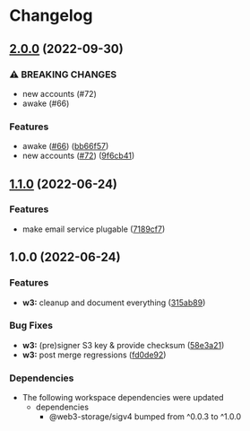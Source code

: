 # Changelog

## [2.0.0](https://github.com/web3-storage/w3-protocol/compare/w3-store-v1.1.0...w3-store-v2.0.0) (2022-09-30)


### ⚠ BREAKING CHANGES

* new accounts (#72)
* awake (#66)

### Features

* awake ([#66](https://github.com/web3-storage/w3-protocol/issues/66)) ([bb66f57](https://github.com/web3-storage/w3-protocol/commit/bb66f5772049e3363a753ea5b336c2fa1e42911e))
* new accounts ([#72](https://github.com/web3-storage/w3-protocol/issues/72)) ([9f6cb41](https://github.com/web3-storage/w3-protocol/commit/9f6cb419d33b9446dd80f8541228096cf2677d45))

## [1.1.0](https://www.github.com/web3-storage/ucanto/compare/w3-store-v1.0.0...w3-store-v1.1.0) (2022-06-24)


### Features

* make email service plugable ([7189cf7](https://www.github.com/web3-storage/ucanto/commit/7189cf73d67cf50af750c96c7b8d0b000b4fe0c0))

## 1.0.0 (2022-06-24)


### Features

* **w3:** cleanup and document everything ([315ab89](https://www.github.com/web3-storage/ucanto/commit/315ab89d6da958e4b9e9c2c3d79667055823ce50))


### Bug Fixes

* **w3:** (pre)signer S3 key & provide checksum ([58e3a21](https://www.github.com/web3-storage/ucanto/commit/58e3a2183ca1ba30f936878197ad522bb39cbe42))
* **w3:** post merge regressions ([fd0de92](https://www.github.com/web3-storage/ucanto/commit/fd0de924b2a5f3534480c2307264076e482df7bd))



### Dependencies

* The following workspace dependencies were updated
  * dependencies
    * @web3-storage/sigv4 bumped from ^0.0.3 to ^1.0.0
